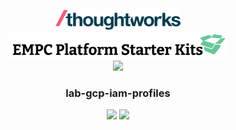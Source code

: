 <div align="center">
	<p>
		<img alt="Thoughtworks Logo" src="https://raw.githubusercontent.com/ThoughtWorks-DPS/static/master/thoughtworks_flamingo_wave.png?sanitize=true" width=200 />
    <br />
		<img alt="EMPC Title" src="https://raw.githubusercontent.com/ThoughtWorks-DPS/static/master/EMPCPlatformStarterKitsImage.png?sanitize=true" width=350/>
		<br />
		<a href="https://console.cloud.google.com"><img src="https://img.shields.io/badge/-deployed-blank.svg?style=social&logo=googlecloud"></a>
		<br />
		<h3>lab-gcp-iam-profiles</h3>
		</a> <a href="https://app.circleci.com/pipelines/github/ThoughtWorks-DPS/lab-gcp-iam-profiles"><img src="https://circleci.com/gh/ThoughtWorks-DPS/lab-gcp-iam-profiles.svg?style=shield"></a>
		<a href="https://opensource.org/licenses/MIT"><img src="https://img.shields.io/github/license/ThoughtWorks-DPS/lab-gcp-iam-profiles"></a>
	</p>
</div>
